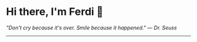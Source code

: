 <h1>Hi there, I'm Ferdi 👋</h1>

<p><em>
  "Don't cry because it's over. Smile because it happened." — Dr. Seuss
</em></p>

---
